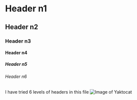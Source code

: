 # Header n1
## Header n2
### Header n3
#### Header n4
##### Header n5
###### Header n6

I have tried 6 levels of headers in this file
![Image of Yaktocat](https://octodex.github.com/images/yaktocat.png)
